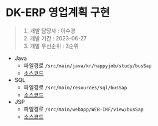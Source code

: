 # DK-ERP 영업계획 구현

> 1. 개발 담당자 : 이수경
> 2. 개발 기간 : 2023-06-27
> 3. 개발 우선순위 : 3순위



- Java
  - 파일경로 `/src/main/java/kr/happyjob/study/busSap`
  - [소스코드](../src/main/java/kr/happyjob/study/busSap)
- SQL
  - 파일경로 `/src/main/resources/sql/busSap`
  - [소스코드](../src/main/resources/sql/busSap)
- JSP
  - 파일경로 `/src/main/webapp/WEB-INF/view/busSap`
  - [소스코드](../src/main/webapp/WEB-INF/view/busSap)